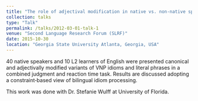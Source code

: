 ```yaml
---
title: "The role of adjectival modification in native vs. non-native speaker processing of idiomatic language"
collection: talks
type: "Talk"
permalink: /talks/2012-03-01-talk-1
venue: "Second Language Research Forum (SLRF)"
date: 2015-10-30
location: "Georgia State University Atlanta, Georgia, USA"
---
```


40 native speakers and 10 L2 learners of English were presented canonical and adjectivally modified variants of VNP idioms and literal phrases in a combined judgment and reaction time task. Results are discussed adopting a constraint‐based view of bilingual idiom processing.

This work was done with Dr. Stefanie Wulff at University of Florida.